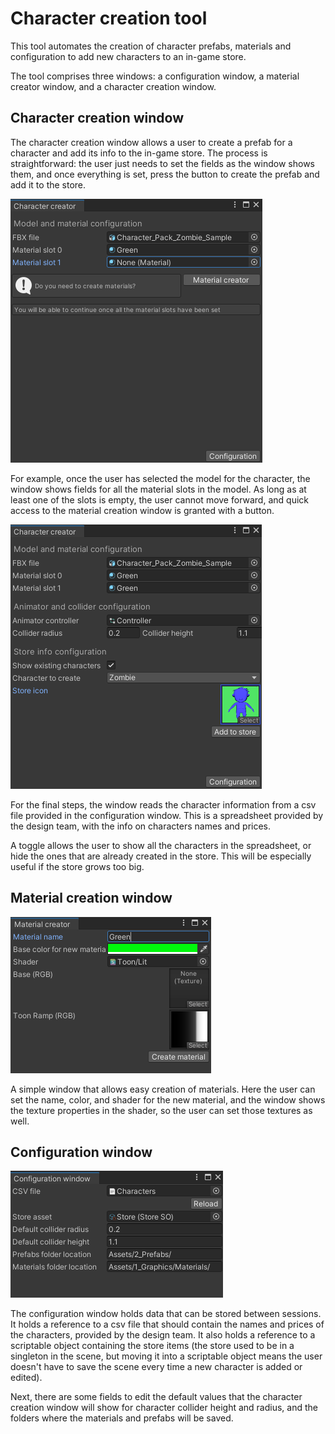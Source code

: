 # Character creation tool
This tool automates the creation of character prefabs, materials and configuration to add new characters to an in-game store.

The tool comprises three windows: a configuration window, a material creator window, and a character creation window.

## Character creation window
The character creation window allows a user to create a prefab for a character and add its info to the in-game store.
The process is straightforward: the user just needs to set the fields as the window shows them, and once everything is set, press the button to create the prefab and add it to the store.

![Character creation window](img/charactera.png?raw=true "Character creation window, partially set")

For example, once the user has selected the model for the character, the window shows fields for all the material slots in the model. 
As long as at least one of the slots is empty, the user cannot move forward, and quick access to the material creation window is granted with a button.

![Character creation window](img/character.png?raw=true "Character creation window")

For the final steps, the window reads the character information from a csv file provided in the configuration window. 
This is a spreadsheet provided by the design team, with the info on characters names and prices.

A toggle allows the user to show all the characters in the spreadsheet, or hide the ones that are already created in the store.
This will be especially useful if the store grows too big. 

## Material creation window
![Material creation window](img/material.png?raw=true "Material creation window")

A simple window that allows easy creation of materials. 
Here the user can set the name, color, and shader for the new material, and the window shows the texture properties in the shader, so the user can set those textures as well.

## Configuration window
![Configuration window](img/config.png?raw=true "Configuration window")

The configuration window holds data that can be stored between sessions. 
It holds a reference to a csv file that should contain the names and prices of the characters, provided by the design team.
It also holds a reference to a scriptable object containing the store items 
(the store used to be in a singleton in the scene, but moving it into a scriptable object means the user doesn't have to save the scene every time a new character is added or edited).

Next, there are some fields to edit the default values that the character creation window will show for character collider height and radius,
and the folders where the materials and prefabs will be saved.
 
